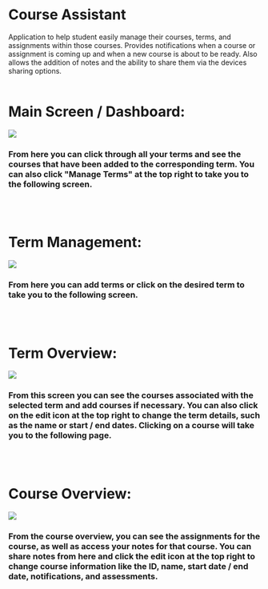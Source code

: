 # Course Assistant
 Application to help student easily manage their courses, terms, and assignments within those courses. Provides notifications when a course or assignment is coming up and when a new course is about to be ready. Also allows the addition of notes and the ability to share them via the devices sharing options. 
<br/><br/>
<h1>Main Screen / Dashboard:</h1>
<img src="https://i.imgur.com/lnlr3wq.png"><br>
<h3>From here you can click through all your terms and see the courses that have been added to the corresponding term. You can also click "Manage Terms" at the top right to take you to the following screen.</h3>
<br/><br/>
<h1>Term Management:</h1>
<img src="https://i.imgur.com/MTTlqwe.png">
<h3>From here you can add terms or click on the desired term to take you to the following screen.</h3>
<br/><br/>
<h1>Term Overview:</h1>
<img src="https://i.imgur.com/grcTGnE.png">
<h3>From this screen you can see the courses associated with the selected term and add courses if necessary. You can also click on the edit icon at the top right to change the term details, such as the name or start / end dates. Clicking on a course will take you to the following page.</h3>
<br/><br/>
<h1>Course Overview:</h1>
<img src="https://i.imgur.com/lnlr3wq.png">
<h3>From the course overview, you can see the assignments for the course, as well as access your notes for that course. You can share notes from here and click the edit icon at the top right to change course information like the ID, name, start date / end date, notifications, and assessments.</h3>
